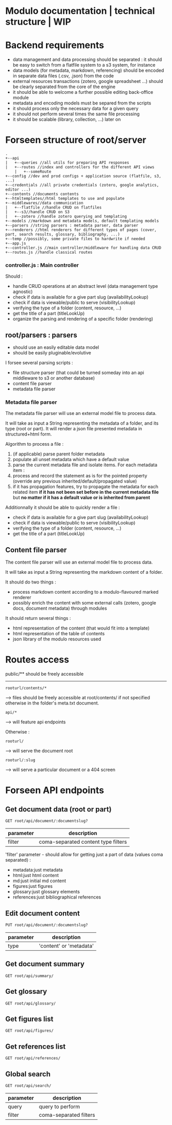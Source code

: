 Modulo documentation | technical structure | WIP
=================


# Backend requirements

* data management and data processing should be separated : it should be easy to switch from a flatfile system to a s3 system, for instance
* data models (for metadata, markdown, referencing) should be encoded in separate data files (.csv, .json) from the code
* external resources transactions (zotero, google spreadsheet ...) should be clearly separated from the core of the engine
* it should be able to welcome a further possible editing back-office module
* metadata and encoding models must be separed from the scripts
* it should process only the necessary data for a given query
* it should not perform several times the same file processing
* it should be scalable (library, collection, ...) later on

# Forseen structure of root/server

```
.
+--api
|   +--queries //all utils for preparing API responses
|   +--routes //index and controllers for the different API views
    |   +--someRoute
+--config //dev and prod configs + application source (flatfile, s3, ...)
+--credentials //all private credentials (zotero, google analytics, editor ...)
+--contents //documents contents
+--htmltemplates//html templates to use and populate
+--middlewares//data communication
|   +--flatfile //handle CRUD on flatfiles
|   +--s3//handle CRUD on S3
|   +--zotero //handle zotero querying and templating
+--models //markdown and metadata models, default templating models
+--parsers //string parsers : metadata parser, data parser
+--renderers //html renderers for different types of pages (cover, part, search results, glossary, bibliography, ...)
+--temp //possibly, some private files to hardwrite if needed
+--app.js
+--controller.js //main controller/middleware for handling data CRUD
+--routes.js //handle classical routes
```


### controller.js : Main controller

Should :

* handle CRUD operations at an abstract level (data management type agnostic)
* check if data is available for a give part slug (availabilityLookup)
* check if data is viewable/public to serve (visibilityLookup)
* verifying the type of a folder (content, resource, ...)
* get the title of a part (titleLookUp)
* organize the parsing and rendering of a specific folder (rendering)

## root/parsers : parsers

* should use an easily editable data model
* should be easily pluginable/evolutive

I forsee several parsing scripts :

* file structure parser (that could be turned someday into an api middleware to s3 or another database)
* content file parser
* metadata file parser


### Metadata file parser

The metadata file parser will use an external model file to process data.

It will take as input a String representing the metadata of a folder, and its type (root or part). It will render a json file presented metadata in structured+html form.

Algorithm to process a file :

1. (if applicable) parse parent folder metadata
2. populate all unset metadata which have a default value
3. parse the current metadata file and isolate items. For each metadata item :
4. process and record the statement as is for the pointed property (override any previous inherited/default/propagated value)
5. if it has propagation features, try to propagate the metadata for each related item **if it has not been set before in the current metadata file** but **no matter if it has a default value or is inherited from parent**

Additionnally it should be able to quickly render a file :

* check if data is available for a give part slug (availabilityLookup)
* check if data is viewable/public to serve (visibilityLookup)
* verifying the type of a folder (content, resource, ...)
* get the title of a part (titleLookUp)

## Content file parser

The content file parser will use an external model file to process data.

It will take as input a String representing the markdown content of a folder.

It should do two things :

* process markdown content according to a modulo-flavoured marked renderer
* possibly enrich the content with some external calls (zotero, google docs, document metadata) through modules

It should return several things :
* html representation of the content (that would fit into a template)
* html representation of the table of contents
* json library of the modulo resources used

# Routes access

public/** should be freely accessible

---


```
rooturl/contents/*
```

--> files should be freely accessible at root/contents/ if not specified otherwise in the folder's meta.txt document.

```
api/* 
```

--> will feature api endpoints

Otherwise : 

```
rooturl/
```

--> will serve the document root

```
rooturl/:slug
```

--> will serve a particular document or a 404 screen


# Forseen API endpoints

## Get document data (root or part)

```
GET root/api/document/:documentslug?
```

| parameter | description |
| --------- | ----------- |
| filter | coma-separated content type filters |

'filter' parameter - should allow for getting just a part of data (values coma separated) :

* metadata:just metadata
* html:just html content
* md:just initial md content
* figures:just figures
* glossary:just glossary elements
* references:just bibliographical references


## Edit document content

```
PUT root/api/document/:documentslug?
```

| parameter | description |
| --------- | ----------- |
| type | 'content' or 'metadata' |

## Get document summary

```
GET root/api/summary/
```

## Get glossary

```
GET root/api/glossary/
```

## Get figures list

```
GET root/api/figures/
```

## Get references list

```
GET root/api/references/
```

## Global search

```
GET root/api/search/
```

| parameter | description |
| -------- | -------- |
| query | query to perform |
| filter | coma-separated filters |
